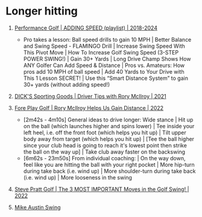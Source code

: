 # Longer hitting

1. [Performance Golf | ADDING SPEED (playlist) | 2018-2024](https://www.youtube.com/playlist?list=PL8MrHl56EEUAaYF0-dVCEFKkHSxiZRM47)
   - Pro takes a lesson: Ball speed drills to gain 10 MPH |
     Better Balance and Swing Speed - FLAMINGO Drill |
     Increase Swing Speed With This Pivot Move |
     How To Increase Golf Swing Speed (3-STEP POWER SWING!) |
     Gain 30+ Yards | Long Drive Champ Shows How ANY Golfer Can Add Speed & Distance |
     Pros vs. Amateurs: How pros add 10 MPH of ball speed |
     Add 40 Yards to Your Drive with This 1 Lesson SECRET! |
     Use this “Smart Distance System” to gain 30+ yards (without adding speed!)

1. [DICK'S Sporting Goods | Driver Tips with Rory McIlroy | 2021](https://www.youtube.com/watch?v=7AaJGv7ynV8)
1. [Fore Play Golf | Rory McIlroy Helps Us Gain Distance | 2022](https://www.youtube.com/watch?v=CdEK92u5gJc)
   - [2m42s - 4m10s] General ideas to drive longer:  Wide stance
     | Hit up on the ball (which launches higher and spins lower)
     | Tee inside your left heel, i.e. off the front foot (which helps you hit up)
     | Tilt upper body away from target (which helps you hit up)
     | [Tee the ball higher since your club head is going to reach it's lowest point then strike the ball on the way up]
     | Take club away faster on the backswing
   - [6m62s - 23m50s] From individual coaching: | On the way down, feel like you are hitting the ball with your right pocket
     | More hip-turn during take back (i.e. wind up) | More shoulder-turn during take back (i.e. wind up) | More looseness in the swing

1. [Steve Pratt Golf | The 3 MOST IMPORTANT Moves in the Golf Swing! | 2022](https://www.youtube.com/watch?v=s5VHLRFIaUA)
1. [Mike Austin Swing](Links_AustinSwing.md)

